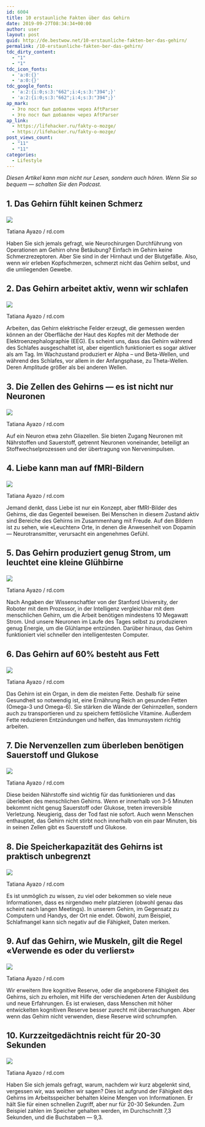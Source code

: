 ```yaml
---
id: 6004
title: 10 erstaunliche Fakten über das Gehirn
date: 2019-09-27T08:34:34+00:00
author: user
layout: post
guid: http://de.bestwow.net/10-erstaunliche-fakten-ber-das-gehirn/
permalink: /10-erstaunliche-fakten-ber-das-gehirn/
tdc_dirty_content:
  - "1"
  - "1"
tdc_icon_fonts:
  - 'a:0:{}'
  - 'a:0:{}'
tdc_google_fonts:
  - 'a:2:{i:0;s:3:"662";i:4;s:3:"394";}'
  - 'a:2:{i:0;s:3:"662";i:4;s:3:"394";}'
ap_mark:
  - Это пост был добавлен через AftParser
  - Это пост был добавлен через AftParser
ap_link:
  - https://lifehacker.ru/fakty-o-mozge/
  - https://lifehacker.ru/fakty-o-mozge/
post_views_count:
  - "11"
  - "11"
categories:
  - Lifestyle
---
```

_Diesen Artikel kann man nicht nur Lesen, sondern auch hören. Wenn Sie so bequem — schalten Sie den Podcast._</p> 

## 1. Das Gehirn fühlt keinen Schmerz<figure>

![](http://de.bestwow.net/wp-content/uploads/2019/09/10-udivitel-nyh-faktov-o-mozge-1.jpg) <figcaption>Tatiana Ayazo / rd.com</figcaption></figure> 

Haben Sie sich jemals gefragt, wie Neurochirurgen Durchführung von Operationen am Gehirn ohne Betäubung? Einfach im Gehirn keine Schmerzrezeptoren. Aber Sie sind in der Hirnhaut und der Blutgefäße. Also, wenn wir erleben Kopfschmerzen, schmerzt nicht das Gehirn selbst, und die umliegenden Gewebe.

## 2. Das Gehirn arbeitet aktiv, wenn wir schlafen<figure>

![](http://de.bestwow.net/wp-content/uploads/2019/09/10-udivitel-nyh-faktov-o-mozge-2.jpg) <figcaption>Tatiana Ayazo / rd.com</figcaption></figure> 

Arbeiten, das Gehirn elektrische Felder erzeugt, die gemessen werden können an der Oberfläche der Haut des Kopfes mit der Methode der Elektroenzephalographie (EEG). Es scheint uns, dass das Gehirn während des Schlafes ausgeschaltet ist, aber eigentlich funktioniert es sogar aktiver als am Tag. Im Wachzustand produziert er Alpha &#8211; und Beta-Wellen, und während des Schlafes, vor allem in der Anfangsphase, zu Theta-Wellen. Deren Amplitude größer als bei anderen Wellen.

## 3. Die Zellen des Gehirns — es ist nicht nur Neuronen<figure>

![](http://de.bestwow.net/wp-content/uploads/2019/09/10-udivitel-nyh-faktov-o-mozge-3.jpg) <figcaption>Tatiana Ayazo / rd.com</figcaption></figure> 

Auf ein Neuron etwa zehn Gliazellen. Sie bieten Zugang Neuronen mit Nährstoffen und Sauerstoff, getrennt Neuronen voneinander, beteiligt an Stoffwechselprozessen und der übertragung von Nervenimpulsen.

## 4. Liebe kann man auf fMRI-Bildern<figure>

![](http://de.bestwow.net/wp-content/uploads/2019/09/10-udivitel-nyh-faktov-o-mozge-4.jpg) <figcaption>Tatiana Ayazo / rd.com</figcaption></figure> 

Jemand denkt, dass Liebe ist nur ein Konzept, aber fMRI-Bilder des Gehirns, die das Gegenteil beweisen. Bei Menschen in diesem Zustand aktiv sind Bereiche des Gehirns im Zusammenhang mit Freude. Auf den Bildern ist zu sehen, wie «Leuchten» Orte, in denen die Anwesenheit von Dopamin — Neurotransmitter, verursacht ein angenehmes Gefühl.

## 5. Das Gehirn produziert genug Strom, um leuchtet eine kleine Glühbirne<figure>

![](http://de.bestwow.net/wp-content/uploads/2019/09/10-udivitel-nyh-faktov-o-mozge-5.jpg) <figcaption>Tatiana Ayazo / rd.com</figcaption></figure> 

Nach Angaben der Wissenschaftler von der Stanford University, der Roboter mit dem Prozessor, in der Intelligenz vergleichbar mit dem menschlichen Gehirn, um die Arbeit benötigen mindestens 10 Megawatt Strom. Und unsere Neuronen im Laufe des Tages selbst zu produzieren genug Energie, um die Glühlampe entzünden. Darüber hinaus, das Gehirn funktioniert viel schneller den intelligentesten Computer.

## 6. Das Gehirn auf 60% besteht aus Fett<figure>

![](http://de.bestwow.net/wp-content/uploads/2019/09/10-udivitel-nyh-faktov-o-mozge-6.jpg) <figcaption>Tatiana Ayazo / rd.com</figcaption></figure> 

Das Gehirn ist ein Organ, in dem die meisten Fette. Deshalb für seine Gesundheit so notwendig ist, eine Ernährung Reich an gesunden Fetten (Omega-3 und Omega-6). Sie stärken die Wände der Gehirnzellen, sondern auch zu transportieren und zu speichern fettlösliche Vitamine. Außerdem Fette reduzieren Entzündungen und helfen, das Immunsystem richtig arbeiten.

## 7. Die Nervenzellen zum überleben benötigen Sauerstoff und Glukose<figure>

![](http://de.bestwow.net/wp-content/uploads/2019/09/10-udivitel-nyh-faktov-o-mozge-7.jpg) <figcaption>Tatiana Ayazo / rd.com</figcaption></figure> 

Diese beiden Nährstoffe sind wichtig für das funktionieren und das überleben des menschlichen Gehirns. Wenn er innerhalb von 3-5 Minuten bekommt nicht genug Sauerstoff oder Glukose, treten irreversible Verletzung. Neugierig, dass der Tod fast nie sofort. Auch wenn Menschen enthauptet, das Gehirn nicht stirbt noch innerhalb von ein paar Minuten, bis in seinen Zellen gibt es Sauerstoff und Glukose.

## 8. Die Speicherkapazität des Gehirns ist praktisch unbegrenzt<figure>

![](http://de.bestwow.net/wp-content/uploads/2019/09/10-udivitel-nyh-faktov-o-mozge-8.jpg) <figcaption>Tatiana Ayazo / rd.com</figcaption></figure> 

Es ist unmöglich zu wissen, zu viel oder bekommen so viele neue Informationen, dass es nirgendwo mehr platzieren (obwohl genau das scheint nach langen Meetings). In unserem Gehirn, im Gegensatz zu Computern und Handys, der Ort nie endet. Obwohl, zum Beispiel, Schlafmangel kann sich negativ auf die Fähigkeit, Daten merken.

## 9. Auf das Gehirn, wie Muskeln, gilt die Regel «Verwende es oder du verlierst»<figure>

![](http://de.bestwow.net/wp-content/uploads/2019/09/10-udivitel-nyh-faktov-o-mozge-9.jpg) <figcaption>Tatiana Ayazo / rd.com</figcaption></figure> 

Wir erweitern Ihre kognitive Reserve, oder die angeborene Fähigkeit des Gehirns, sich zu erholen, mit Hilfe der verschiedenen Arten der Ausbildung und neue Erfahrungen. Es ist erwiesen, dass Menschen mit höher entwickelten kognitiven Reserve besser zurecht mit überraschungen. Aber wenn das Gehirn nicht verwenden, diese Reserve wird schrumpfen.

## 10. Kurzzeitgedächtnis reicht für 20-30 Sekunden<figure>

![](http://de.bestwow.net/wp-content/uploads/2019/09/10-udivitel-nyh-faktov-o-mozge-10.jpg) <figcaption>Tatiana Ayazo / rd.com</figcaption></figure> 

Haben Sie sich jemals gefragt, warum, nachdem wir kurz abgelenkt sind, vergessen wir, was wollten wir sagen? Dies ist aufgrund der Fähigkeit des Gehirns im Arbeitsspeicher behalten kleine Mengen von Informationen. Er hält Sie für einen schnellen Zugriff, aber nur für 20-30 Sekunden. Zum Beispiel zahlen im Speicher gehalten werden, im Durchschnitt 7,3 Sekunden, und die Buchstaben — 9,3.